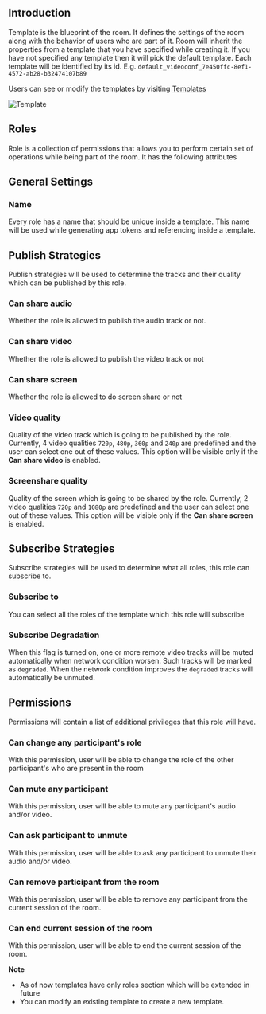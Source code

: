 ## Introduction

Template is the blueprint of the room. It defines the settings of the room along with the behavior of users who are part of it.
Room will inherit the properties from a template that you have specified while creating it. If you have not specified any template then it will pick the default template. 
Each template will be identified by its id. E.g. `default_videoconf_7e450ffc-8ef1-4572-ab28-b32474107b89`

Users can see or modify the templates by visiting [Templates](https://dashboard.100ms.live/templates)


![Template](/docs/v2/template.png)

## Roles

Role is a collection of permissions that allows you to perform certain set of operations while being part of the room. It has the following attributes

## General Settings

### Name

Every role has a name that should be unique inside a template. This name will be used while generating app tokens and referencing inside a template.

## Publish Strategies

Publish strategies will be used to determine the tracks and their quality which can be published by this role.

### Can share audio

Whether the role is allowed to publish the audio track or not.

### Can share video

Whether the role is allowed to publish the video track or not

### Can share screen

Whether the role is allowed to do screen share or not

### Video quality

Quality of the video track which is going to be published by the role. Currently, 4 video qualities `720p`, `480p`, `360p` and `240p` are predefined and the user can select one out of these values. This option will be visible only if the **Can share video** is enabled.

### Screenshare quality

Quality of the screen which is going to be shared by the role. Currently, 2 video qualities `720p` and `1080p` are predefined and the user can select one out of these values. This option will be visible only if the **Can share screen** is enabled.

## Subscribe Strategies

Subscribe strategies will be used to determine what all roles, this role can subscribe to.

### Subscribe to

You can select all the roles of the template which this role will subscribe

### Subscribe Degradation
When this flag is turned on, one or more remote video tracks will be muted automatically when network condition worsen. Such tracks will be marked as `degraded`. When the network condition improves the `degraded` tracks will automatically be unmuted.

## Permissions

Permissions will contain a list of additional privileges that this role will have.

### Can change any participant's role

With this permission, user will be able to change the role of the other participant's who are present in the room

### Can mute any participant
With this permission, user will be able to mute any participant's audio and/or video.

### Can ask participant to unmute
With this permission, user will be able to ask any participant to unmute their audio and/or video.

### Can remove participant from the room
With this permission, user will be able to remove any participant from the current session of the room.

### Can end current session of the room
With this permission, user will be able to end the current session of the room.

**Note**

- As of now templates have only roles section which will be extended in future
- You can modify an existing template to create a new template. 
